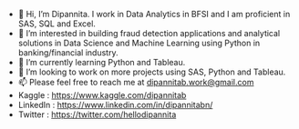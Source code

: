 - 👋 Hi, I’m Dipannita. I work in Data Analytics in BFSI and I am proficient in SAS, SQL and Excel.
- 👀 I’m interested in building fraud detection applications and analytical solutions in Data Science and Machine Learning using Python in banking/financial industry.
- 🌱 I’m currently learning Python and Tableau.
- 💞️ I’m looking to work on more projects using SAS, Python and Tableau.
- 📫 Please feel free to reach me at dipannitab.work@gmail.com 
- Kaggle : https://www.kaggle.com/dipannitab
- LinkedIn : https://www.linkedin.com/in/dipannitabn/
- Twitter : https://twitter.com/hellodipannita


